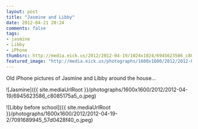 ```yaml
---
layout: post
title: "Jasmine and Libby"
date: 2012-04-21 20:24
comments: false
tags: 
- jasmine
- Libby
- iPhone
thumbsrc: http://media.eick.us/2012/2012-04-19/1024x1024/6945623586_c8085175a5_o.jpeg
featured_image: "http://media.eick.us/photographs/1600x1600/2012/2012-04-19-2/7091689945_57d0428f40_o.jpeg"
---
```

Old iPhone pictures of Jasmine and Libby around the house...



![Jasmine]({{ site.mediaUrlRoot }}/photographs/1600x1600/2012/2012-04-19/6945623586_c8085175a5_o.jpeg)




![Libby before school]({{ site.mediaUrlRoot }}/photographs/1600x1600/2012/2012-04-19-2/7091689945_57d0428f40_o.jpeg)

